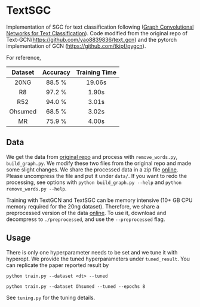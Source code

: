 # TextSGC

Implementation of SGC for text classification following
([Graph Convolutional Networks for Text Classification](https://arxiv.org/abs/1809.05679)).
Code modified from the original repo of
Text-GCN(https://github.com/yao8839836/text_gcn) and the pytorch implementation
of GCN (https://github.com/tkipf/pygcn).

For reference, 

Dataset | Accuracy | Training Time 
:------:|:------:|:-----------:|
20NG    | 88.5 %          | 19.06s
R8      | 97.2 %          | 1.90s
R52     | 94.0 %          | 3.01s
Ohsumed | 68.5 %          | 3.02s
MR      | 75.9 %          | 4.00s
## Data

We get the data from [original repo](https://github.com/yao8839836/text_gcn) and
process with `remove_words.py`, `build_graph.py`. We modify these two files from
the original repo and made some slight changes.
We share the processed data in a zip file
[online](https://drive.google.com/file/d/10kx3z3bjYFoeRjjg1_DZOAP39Jln0BCh/view?usp=sharing).
Please uncompress the file and put it under `data/`.
If you want to redo the processing, see options with `python build_graph.py
--help` and `python remove_words.py --help`.

Training with TextGCN and TextSGC can be memory intensive (10+ GB CPU memory
required for the 20ng dataset). Therefore, we share a preprocessed version of
the data [online](https://drive.google.com/drive/u/2/my-drive). To use it,
download and decompress to `./preprocessed`, and use the `--preprocessed` flag.

## Usage

There is only one hyperparameter needs to be set and we tune it with hyperopt.
We provide the tuned hyperparameters under `tuned_result`.
You can replicate the paper reported result by
```
python train.py --dataset <dt> --tuned

python train.py --dataset Ohsumed --tuned --epochs 8
```

See `tuning.py` for the tuning details.
